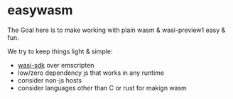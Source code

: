 # easywasm

The Goal here is to make working with plain wasm & wasi-preview1 easy & fun.

We try to keep things light & simple:

- [wasi-sdk](https://github.com/WebAssembly/wasi-sdk) over emscripten
- low/zero dependency js that works in any runtime
- consider non-js hosts
- consider languages other than C or rust for makign wasm